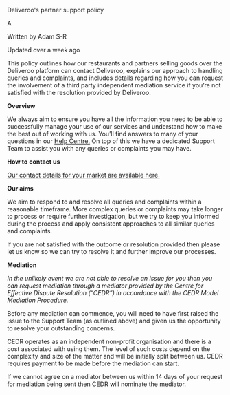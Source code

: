 Deliveroo's partner support policy

A

Written by Adam S-R

Updated over a week ago

This policy outlines how our restaurants and partners selling goods over the Deliveroo platform can contact Deliveroo, explains our approach to handling queries and complaints, and includes details regarding how you can request the involvement of a third party independent mediation service if you’re not satisfied with the resolution provided by Deliveroo.

**Overview**

We always aim to ensure you have all the information you need to be able to successfully manage your use of our services and understand how to make the best out of working with us. You’ll find answers to many of your questions in our [Help Centre.](https://help.deliveroo.com/) On top of this we have a dedicated Support Team to assist you with any queries or complaints you may have.

**How to contact us**

[Our contact details for your market are available here.](https://help.deliveroo.com/en/articles/3340042-united-kingdom-and-northern-ireland)

**Our aims**

We aim to respond to and resolve all queries and complaints within a reasonable timeframe. More complex queries or complaints may take longer to process or require further investigation, but we try to keep you informed during the process and apply consistent approaches to all similar queries and complaints.

If you are not satisfied with the outcome or resolution provided then please let us know so we can try to resolve it and further improve our processes.

**Mediation**

_In the unlikely event we are not able to resolve an issue for you then you can request mediation through a mediator provided by the Centre for Effective Dispute Resolution (“CEDR”) in accordance with the CEDR Model Mediation Procedure._

Before any mediation can commence, you will need to have first raised the issue to the Support Team (as outlined above) and given us the opportunity to resolve your outstanding concerns.

CEDR operates as an independent non-profit organisation and there is a cost associated with using them. The level of such costs depend on the complexity and size of the matter and will be initially split between us. CEDR requires payment to be made before the mediation can start.

If we cannot agree on a mediator between us within 14 days of your request for mediation being sent then CEDR will nominate the mediator.
